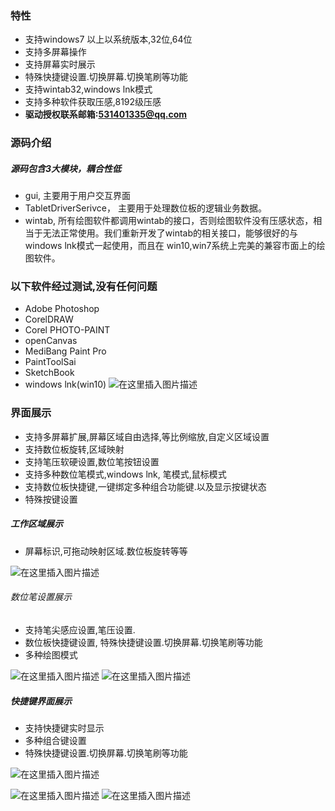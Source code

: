 ### 特性
* 支持windows7 以上以系统版本,32位,64位
* 支持多屏幕操作
* 支持屏幕实时展示
* 特殊快捷键设置.切换屏幕.切换笔刷等功能
* 支持wintab32,windows lnk模式
* 支持多种软件获取压感,8192级压感
* **驱动授权联系邮箱:531401335@qq.com**
### 源码介绍
##### 源码包含3大模块，耦合性低
* gui, 主要用于用户交互界面
* TabletDriverSerivce， 主要用于处理数位板的逻辑业务数据。
* wintab, 所有绘图软件都调用wintab的接口，否则绘图软件没有压感状态，相当于无法正常使用。我们重新开发了wintab的相关接口，能够很好的与windows lnk模式一起使用，而且在 win10,win7系统上完美的兼容市面上的绘图软件。

### 以下软件经过测试,没有任何问题
* Adobe Photoshop
* CorelDRAW 
* Corel PHOTO-PAINT
* openCanvas
* MediBang Paint Pro
* PaintToolSai
* SketchBook 
* windows lnk(win10)
![在这里插入图片描述](https://img-blog.csdnimg.cn/20191002181033276.png?x-oss-process=image/watermark,type_ZmFuZ3poZW5naGVpdGk,shadow_10,text_aHR0cHM6Ly9ibG9nLmNzZG4ubmV0L1J1U2hyb29N,size_16,color_FFFFFF,t_70)
### 界面展示
* 支持多屏幕扩展,屏幕区域自由选择,等比例缩放,自定义区域设置
* 支持数位板旋转,区域映射
* 支持笔压软硬设置,数位笔按钮设置
* 支持多种数位笔模式,windows lnk, 笔模式,鼠标模式
* 支持数位板快捷键,一键绑定多种组合功能键.以及显示按键状态
* 特殊按键设置
##### 工作区域展示
* 屏幕标识,可拖动映射区域.数位板旋转等等

![在这里插入图片描述](https://img-blog.csdnimg.cn/20191002181137214.jpg?x-oss-process=image/watermark,type_ZmFuZ3poZW5naGVpdGk,shadow_10,text_aHR0cHM6Ly9ibG9nLmNzZG4ubmV0L1J1U2hyb29N,size_16,color_FFFFFF,t_70)
###### 数位笔设置展示
* 支持笔尖感应设置,笔压设置.
* 数位板快捷键设置, 特殊快捷键设置.切换屏幕.切换笔刷等功能
* 多种绘图模式

![在这里插入图片描述](https://img-blog.csdnimg.cn/20191002181145565.png?x-oss-process=image/watermark,type_ZmFuZ3poZW5naGVpdGk,shadow_10,text_aHR0cHM6Ly9ibG9nLmNzZG4ubmV0L1J1U2hyb29N,size_16,color_FFFFFF,t_70)
![在这里插入图片描述](https://img-blog.csdnimg.cn/20191002181151776.png?x-oss-process=image/watermark,type_ZmFuZ3poZW5naGVpdGk,shadow_10,text_aHR0cHM6Ly9ibG9nLmNzZG4ubmV0L1J1U2hyb29N,size_16,color_FFFFFF,t_70)
##### 快捷键界面展示
* 支持快捷键实时显示
* 多种组合键设置
* 特殊快捷键设置.切换屏幕.切换笔刷等功能




![在这里插入图片描述](https://img-blog.csdnimg.cn/20191002181204869.png?x-oss-process=image/watermark,type_ZmFuZ3poZW5naGVpdGk,shadow_10,text_aHR0cHM6Ly9ibG9nLmNzZG4ubmV0L1J1U2hyb29N,size_16,color_FFFFFF,t_70)

![在这里插入图片描述](https://img-blog.csdnimg.cn/20191002181210662.png?x-oss-process=image/watermark,type_ZmFuZ3poZW5naGVpdGk,shadow_10,text_aHR0cHM6Ly9ibG9nLmNzZG4ubmV0L1J1U2hyb29N,size_16,color_FFFFFF,t_70)
![在这里插入图片描述](https://img-blog.csdnimg.cn/20191002181218612.jpg)




